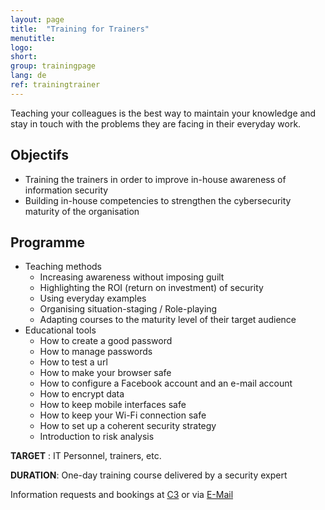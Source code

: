 ```yaml
---
layout: page
title:  "Training for Trainers"
menutitle:
logo:
short:
group: trainingpage
lang: de
ref: trainingtrainer
---
```

Teaching your colleagues is the best way to maintain your knowledge and stay in touch with the problems they are facing in their everyday work.

## Objectifs

* Training the trainers in order to improve in-house awareness of information security
* Building in-house competencies to strengthen the cybersecurity maturity of the organisation

## Programme


* Teaching methods
  * Increasing awareness without imposing guilt
  * Highlighting the ROI (return on investment) of security
  * Using everyday examples
  * Organising situation-staging / Role-playing
  * Adapting courses to the maturity level of their target audience
* Educational tools
  * How to create a good password
  * How to manage passwords
  * How to test a url
  * How to make your browser safe
  * How to configure a Facebook account and an e-mail account
  * How to encrypt data
  * How to keep mobile interfaces safe
  * How to keep your Wi-Fi connection safe
  * How to set up a coherent security strategy
  * Introduction to risk analysis


**TARGET** : IT Personnel, trainers, etc.

**DURATION**: One-day training course delivered by a security expert


Information requests and bookings at [C3](https://c3.lu/catalogue/awareness-train-the-trainer/) or via [E-Mail](mailto:services@cases.lu?subject=Formation%20CASES)
